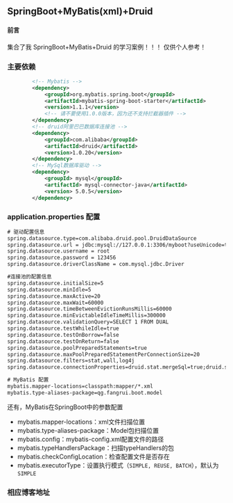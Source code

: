 ## SpringBoot+MyBatis(xml)+Druid 

#### 前言
集合了我 SpringBoot+MyBatis+Druid 的学习案例！！！
仅供个人参考！

### 主要依赖
```xml
        <!-- Mybatis -->
        <dependency>
            <groupId>org.mybatis.spring.boot</groupId>
            <artifactId>mybatis-spring-boot-starter</artifactId>
            <version>1.1.1</version>
            <!-- 请不要使用1.0.0版本，因为还不支持拦截器插件 -->
        </dependency>
        <!-- druid阿里巴巴数据库连接池 -->
        <dependency>
            <groupId>com.alibaba</groupId>
            <artifactId>druid</artifactId>
            <version>1.0.20</version>
        </dependency>
        <!-- MySql数据库驱动 -->
        <dependency>
            <groupId> mysql</groupId>
            <artifactId> mysql-connector-java</artifactId>
            <version> 5.0.5</version>
        </dependency>
```
### application.properties 配置
```xml
# 驱动配置信息
spring.datasource.type=com.alibaba.druid.pool.DruidDataSource
spring.datasource.url = jdbc:mysql://127.0.0.1:3306/myboot?useUnicode=true&characterEncoding=utf-8
spring.datasource.username = root
spring.datasource.password = 123456
spring.datasource.driverClassName = com.mysql.jdbc.Driver

#连接池的配置信息
spring.datasource.initialSize=5
spring.datasource.minIdle=5
spring.datasource.maxActive=20
spring.datasource.maxWait=60000
spring.datasource.timeBetweenEvictionRunsMillis=60000
spring.datasource.minEvictableIdleTimeMillis=300000
spring.datasource.validationQuery=SELECT 1 FROM DUAL
spring.datasource.testWhileIdle=true
spring.datasource.testOnBorrow=false
spring.datasource.testOnReturn=false
spring.datasource.poolPreparedStatements=true
spring.datasource.maxPoolPreparedStatementPerConnectionSize=20
spring.datasource.filters=stat,wall,log4j
spring.datasource.connectionProperties=druid.stat.mergeSql=true;druid.stat.slowSqlMillis=5000

# MyBatis 配置
mybatis.mapper-locations=classpath:mapper/*.xml
mybatis.type-aliases-package=qg.fangrui.boot.model
```
还有，MyBatis在SpringBoot中的参数配置
*   mybatis.mapper-locations：xml文件扫描位置
*   mybatis.type-aliases-package：Model包扫描位置
*   mybatis.config：mybatis-config.xml配置文件的路径
*   mybatis.typeHandlersPackage：扫描typeHandlers的包
*   mybatis.checkConfigLocation：检查配置文件是否存在
*   mybatis.executorType：设置执行模式（`SIMPLE, REUSE, BATCH`），默认为`SIMPLE`


### 相应博客地址


